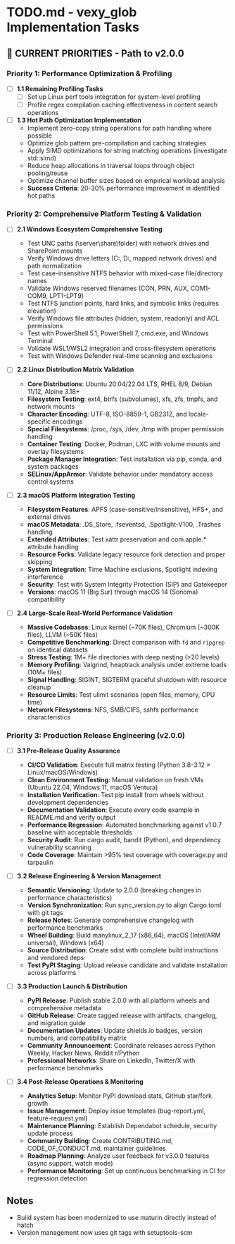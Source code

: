 # TODO.md - vexy_glob Implementation Tasks

## 🚀 CURRENT PRIORITIES - Path to v2.0.0

### Priority 1: Performance Optimization & Profiling

- [ ] **1.1 Remaining Profiling Tasks**
  - [ ] Set up Linux perf tools integration for system-level profiling
  - [ ] Profile regex compilation caching effectiveness in content search operations

- [ ] **1.3 Hot Path Optimization Implementation**
  - Implement zero-copy string operations for path handling where possible
  - Optimize glob pattern pre-compilation and caching strategies
  - Apply SIMD optimizations for string matching operations (investigate std::simd)
  - Reduce heap allocations in traversal loops through object pooling/reuse
  - Optimize channel buffer sizes based on empirical workload analysis
  - **Success Criteria**: 20-30% performance improvement in identified hot paths

### Priority 2: Comprehensive Platform Testing & Validation

- [ ] **2.1 Windows Ecosystem Comprehensive Testing**
  - Test UNC paths (\\server\share\folder) with network drives and SharePoint mounts
  - Verify Windows drive letters (C:\, D:\, mapped network drives) and path normalization
  - Test case-insensitive NTFS behavior with mixed-case file/directory names
  - Validate Windows reserved filenames (CON, PRN, AUX, COM1-COM9, LPT1-LPT9)
  - Test NTFS junction points, hard links, and symbolic links (requires elevation)
  - Verify Windows file attributes (hidden, system, readonly) and ACL permissions
  - Test with PowerShell 5.1, PowerShell 7, cmd.exe, and Windows Terminal
  - Validate WSL1/WSL2 integration and cross-filesystem operations
  - Test with Windows Defender real-time scanning and exclusions

- [ ] **2.2 Linux Distribution Matrix Validation**
  - **Core Distributions**: Ubuntu 20.04/22.04 LTS, RHEL 8/9, Debian 11/12, Alpine 3.18+
  - **Filesystem Testing**: ext4, btrfs (subvolumes), xfs, zfs, tmpfs, and network mounts
  - **Character Encoding**: UTF-8, ISO-8859-1, GB2312, and locale-specific encodings
  - **Special Filesystems**: /proc, /sys, /dev, /tmp with proper permission handling
  - **Container Testing**: Docker, Podman, LXC with volume mounts and overlay filesystems
  - **Package Manager Integration**: Test installation via pip, conda, and system packages
  - **SELinux/AppArmor**: Validate behavior under mandatory access control systems

- [ ] **2.3 macOS Platform Integration Testing**
  - **Filesystem Features**: APFS (case-sensitive/insensitive), HFS+, and external drives
  - **macOS Metadata**: .DS_Store, .fseventsd, .Spotlight-V100, .Trashes handling
  - **Extended Attributes**: Test xattr preservation and com.apple.* attribute handling
  - **Resource Forks**: Validate legacy resource fork detection and proper skipping
  - **System Integration**: Time Machine exclusions, Spotlight indexing interference
  - **Security**: Test with System Integrity Protection (SIP) and Gatekeeper
  - **Versions**: macOS 11 (Big Sur) through macOS 14 (Sonoma) compatibility

- [ ] **2.4 Large-Scale Real-World Performance Validation**
  - **Massive Codebases**: Linux kernel (~70K files), Chromium (~300K files), LLVM (~50K files)
  - **Competitive Benchmarking**: Direct comparison with `fd` and `ripgrep` on identical datasets
  - **Stress Testing**: 1M+ file directories with deep nesting (>20 levels)
  - **Memory Profiling**: Valgrind, heaptrack analysis under extreme loads (10M+ files)
  - **Signal Handling**: SIGINT, SIGTERM graceful shutdown with resource cleanup
  - **Resource Limits**: Test ulimit scenarios (open files, memory, CPU time)
  - **Network Filesystems**: NFS, SMB/CIFS, sshfs performance characteristics

### Priority 3: Production Release Engineering (v2.0.0)

- [ ] **3.1 Pre-Release Quality Assurance**
  - **CI/CD Validation**: Execute full matrix testing (Python 3.8-3.12 × Linux/macOS/Windows)
  - **Clean Environment Testing**: Manual validation on fresh VMs (Ubuntu 22.04, Windows 11, macOS Ventura)
  - **Installation Verification**: Test pip install from wheels without development dependencies
  - **Documentation Validation**: Execute every code example in README.md and verify output
  - **Performance Regression**: Automated benchmarking against v1.0.7 baseline with acceptable thresholds
  - **Security Audit**: Run cargo audit, bandit (Python), and dependency vulnerability scanning
  - **Code Coverage**: Maintain >95% test coverage with coverage.py and tarpaulin

- [ ] **3.2 Release Engineering & Version Management**
  - **Semantic Versioning**: Update to 2.0.0 (breaking changes in performance characteristics)
  - **Version Synchronization**: Run sync_version.py to align Cargo.toml with git tags
  - **Release Notes**: Generate comprehensive changelog with performance benchmarks
  - **Wheel Building**: Build manylinux_2_17 (x86_64), macOS (Intel/ARM universal), Windows (x64)
  - **Source Distribution**: Create sdist with complete build instructions and vendored deps
  - **Test PyPI Staging**: Upload release candidate and validate installation across platforms

- [ ] **3.3 Production Launch & Distribution**
  - **PyPI Release**: Publish stable 2.0.0 with all platform wheels and comprehensive metadata
  - **GitHub Release**: Create tagged release with artifacts, changelog, and migration guide
  - **Documentation Updates**: Update shields.io badges, version numbers, and compatibility matrix
  - **Community Announcement**: Coordinate releases across Python Weekly, Hacker News, Reddit r/Python
  - **Professional Networks**: Share on LinkedIn, Twitter/X with performance benchmarks

- [ ] **3.4 Post-Release Operations & Monitoring**
  - **Analytics Setup**: Monitor PyPI download stats, GitHub star/fork growth
  - **Issue Management**: Deploy issue templates (bug-report.yml, feature-request.yml)
  - **Maintenance Planning**: Establish Dependabot schedule, security update process
  - **Community Building**: Create CONTRIBUTING.md, CODE_OF_CONDUCT.md, maintainer guidelines
  - **Roadmap Planning**: Analyze user feedback for v3.0.0 features (async support, watch mode)
  - **Performance Monitoring**: Set up continuous benchmarking in CI for regression detection

## Notes

- Build system has been modernized to use maturin directly instead of hatch
- Version management now uses git tags with setuptools-scm
